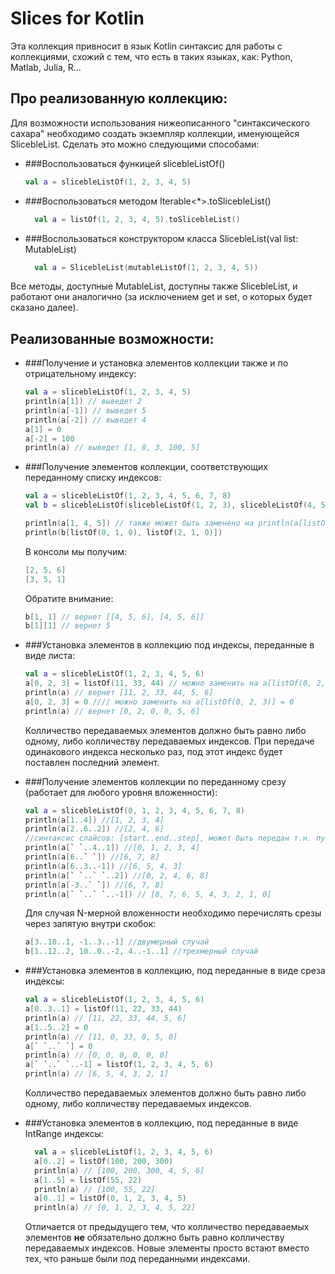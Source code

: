 # Slices for Kotlin

Эта коллекция привносит в язык Kotlin синтаксис для работы с коллекциями, 
схожий с тем, что есть в таких языках, как: Python, Matlab, Julia, R...

## Про реализованную коллекцию:

Для возможности использования нижеописанного "синтаксического сахара" необходимо создать экземпляр коллекции,
именующейся SlicebleList. Сделать это можно следующими способами:
- ###Воспользоваться функицей slicebleListOf()
  ```Kotlin
  val a = slicebleListOf(1, 2, 3, 4, 5)
  ```
- ###Воспользоваться методом Iterable<*>.toSlicebleList() 
  ```Kotlin
    val a = listOf(1, 2, 3, 4, 5).toSlicebleList()
  ```
- ###Воспользоваться конструктором класса SlicebleList(val list: MutableList)  
  ```Kotlin
    val a = SlicebleList(mutableListOf(1, 2, 3, 4, 5))
  ```
Все методы, доступные MutableList, доступны также SlicebleList, и работают они аналогично 
(за исключением get и set, о которых будет сказано далее). 

## Реализованные возможности:

- ###Получение и установка элементов коллекции также и по отрицательному индексу:
  ```Kotlin
  val a = slicebleListOf(1, 2, 3, 4, 5)
  println(a[1]) // выведет 2
  println(a[-1]) // выведет 5
  println(a[-2]) // выведет 4
  a[1] = 0
  a[-2] = 100
  println(a) // выведет [1, 0, 3, 100, 5]
  ```

- ###Получение элементов коллекции, соответствующих переданному списку индексов:
  ```Kotlin
  val a = slicebleListOf(1, 2, 3, 4, 5, 6, 7, 8)
  val b = slicebleListOf(slicebleListOf(1, 2, 3), slicebleListOf(4, 5, 6), slicebleListOf(7, 8, 9))
  
  println(a[1, 4, 5]) // также может быть заменено на println(a[listOf(1, 4, 5)])
  println(b[listOf(0, 1, 0), listOf(2, 1, 0)])
  ```
  В консоли мы получим:
  ```Kotlin
  [2, 5, 6]
  [3, 5, 1]
  ```
  Обратите внимание: 
  ```Kotlin
  b[1, 1] // вернет [[4, 5, 6], [4, 5, 6]]
  b[1][1] // вернет 5
  ```
- ###Установка элементов в коллекцию под индексы, переданные в виде листа:
  ```Kotlin
  val a = slicebleListOf(1, 2, 3, 4, 5, 6)
  a[0, 2, 3] = listOf(11, 33, 44) // можно заменить на a[listOf(0, 2, 3)] = listOf(11, 33, 44)
  println(a) // вернет [11, 2, 33, 44, 5, 6]
  a[0, 2, 3] = 0 //// можно заменить на a[listOf(0, 2, 3)] = 0
  println(a) // вернет [0, 2, 0, 0, 5, 6]
  ```
  Колличество передаваемых элементов должно быть равно либо одному, либо колличеству передаваемых индексов.
  При передаче одинакового индекса несколько раз, под этот индекс будет поставлен последний элемент.
    
- ###Получение элементов коллекции по переданному срезу (работает для любого уровня вложенности):
  ```Kotlin
  val a = slicebleListOf(0, 1, 2, 3, 4, 5, 6, 7, 8)
  println(a[1..4]) //[1, 2, 3, 4]
  println(a[2..6..2]) //[2, 4, 6]
  //синтаксис слайсов: [start..end..step], может быть передан т.н. пустой элемент (` `)
  println(a[` `..4..1]) //[0, 1, 2, 3, 4]
  println(a[6..` `]) //[6, 7, 8]
  println(a[6..3..-1]) //[6, 5, 4, 3]
  println(a[` `..` `..2]) //[0, 2, 4, 6, 8]
  println(a[-3..` `]) //[6, 7, 8]
  println(a[` `..` `..-1]) // [8, 7, 6, 5, 4, 3, 2, 1, 0]
  ```
  Для случая N-мерной вложенности необходимо перечислять срезы через запятую внутри скобок:
  ```Kotlin
  a[3..10..1, -1..3..-1] //двумерный случай
  b[1..12..2, 10..0..-2, 4..-1..1] //трехмерный случай 
  ```
  
- ###Установка элементов в коллекцию, под переданные в виде среза индексы:
  ```Kotlin
  val a = slicebleListOf(1, 2, 3, 4, 5, 6)
  a[0..3..1] = listOf(11, 22, 33, 44)
  println(a) // [11, 22, 33, 44, 5, 6]
  a[1..5..2] = 0 
  println(a) // [11, 0, 33, 0, 5, 0]
  а[` `..` `] = 0
  println(a) // [0, 0, 0, 0, 0, 0]
  а[` `..` `..-1] = listOf(1, 2, 3, 4, 5, 6)
  println(a) // [6, 5, 4, 3, 2, 1]
  ```
  Колличество передаваемых элементов должно быть равно либо одному, либо колличеству передаваемых индексов.

- ###Установка элементов в коллекцию, под переданные в виде IntRange индексы:
  ```Kotlin
    val a = slicebleListOf(1, 2, 3, 4, 5, 6)
    a[0..2] = listOf(100, 200, 300)
    println(a) // [100, 200, 300, 4, 5, 6]
    a[1..5] = listOf(55, 22)
    println(a) // [100, 55, 22]
    a[0..1] = listOf(0, 1, 2, 3, 4, 5)
    println(a) // [0, 1, 2, 3, 4, 5, 22]
  ```
   Отличается от предыдущего тем, что 
   колличество передаваемых элементов **не** обязательно должно быть равно колличеству передаваемых индексов.
   Новые элементы просто встают вместо тех, что раньше были под переданными индексами.
  
